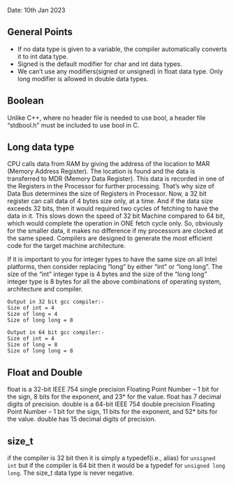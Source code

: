 Date: 10th Jan 2023

## General Points
- If no data type is given to a variable, the compiler automatically converts it to int data type.
- Signed is the default modifier for char and int data types.
- We can’t use any modifiers(signed or unsigned) in float data type. Only long modifier is allowed in double data types.

## Boolean
Unlike C++, where no header file is needed to use bool, a header file “stdbool.h” must be included to use bool in C. 

## Long data type
CPU calls data from RAM by giving the address of the location to MAR (Memory
Address Register). The location is found and the data is transferred to MDR
(Memory Data Register). This data is recorded in one of the Registers in the
Processor for further processing. That’s why size of Data Bus determines the
size of Registers in Processor. Now, a 32 bit register can call data of 4 bytes
size only, at a time. And if the data size exceeds 32 bits, then it would
required two cycles of fetching to have the data in it. This slows down the
speed of 32 bit Machine compared to 64 bit, which would complete the operation
in ONE fetch cycle only. So, obviously for the smaller data, it makes no
difference if my processors are clocked at the same speed. Compilers are
designed to generate the most efficient code for the target machine
architecture.

If it is important to you for integer types to have the same size on all Intel
platforms, then consider replacing “long” by either “int” or “long long”. The
size of the “int” integer type is 4 bytes and the size of the “long long”
integer type is 8 bytes for all the above combinations of operating system,
architecture and compiler.

```
Output in 32 bit gcc compiler:-
Size of int = 4
Size of long = 4
Size of long long = 8

Output in 64 bit gcc compiler:-
Size of int = 4
Size of long = 8
Size of long long = 8
```

## Float and Double
float is a 32-bit IEEE 754 single precision Floating Point Number – 1 bit for
the sign, 8 bits for the exponent, and 23* for the value. float has 7 decimal
digits of precision. double is a 64-bit IEEE 754 double precision Floating
Point Number – 1 bit for the sign, 11 bits for the exponent, and 52* bits for
the value. double has 15 decimal digits of precision. 

## size_t
if the compiler is 32 bit then it is simply a typedef(i.e., alias) for
`unsigned int` but if the compiler is 64 bit then it would be a typedef for
`unsigned long long`. The size_t data type is never negative.